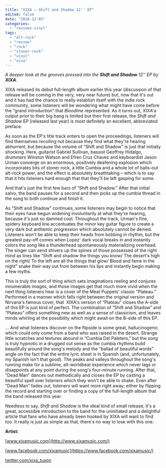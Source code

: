 ```yaml
---
title: "XIXA – Shift and Shadow 12'' EP"
edited: false
date: "2016-12-02"
categories:
  - "reviews-vinyl"
tags:
  - "alt-rock"
  - "review"
  - "rock"
  - "stoner-rock"
  - "vinyl"
  - "xixa"
---
```


_A deeper look at the grooves pressed into the **Shift and Shadow** 12'' EP by **XIXA**._

XIXA released its debut full-length album earlier this year (discussion of that release will be coming in the very, very near future) but, now that it's out and it has had the chance to really establish itself with the indie rock community, some listeners will be wondering what might have come before the “grand introduction” that _Bloodline_ represented. As it turns out, XIXA'a output prior to their big bang is limited but their first release, the _Shift and Shadow_ EP (released last year) is most definitely an excellent, abbreviated preface.

As soon as the EP's title track enters to open the proceedings, listeners will find themselves recoiling not because they find what they're hearing abhorrent, but because the volume of “Shift and Shadow” is just that initially shocking. Here, guitarist Gabriel Sullivan, bassist Geoffrey Hidalgo, drummers Winston Watson and Efren Cruz Chavez and keyboardist Jason Urman converge on an enormous, positively deafening explosion which incorporates bits of stoner rock, a little Cumbia and a whole lot of balls-out alt-rock power, and the effect is absolutely breathtaking – which is to say that it hits listeners hard enough that that they'll be left gasping for some.

And that's just the first few bars of “Shift and Shadow.” After that initial salvo, the band pauses for a second and then picks up the cumbia thread in the song to both continue and finish it.

As “Shift and Shadow” continues, some listeners may begin to notice that their eyes have begun widening involuntarily at what they're hearing, because it's just so damned cool. Throughout the track, Urman's fine, spidery keyboard line accentuates the minor key guitar figure to create a very dark but anthemic progression which absolutely cannot be denied. Listeners won't be able to keep their heads from bobbing in rhythm, but the greatest pay-off comes when Lopez' dark vocal breaks in and instantly colors the song like a thunderhead spontaneously materializing overhead. The singer can send shivers up the spines of those possessed of the right mind as lines like “Shift and shadow the things you know/ The desert's high on the right/ To the left are all the things that glow/ Blood and fame in the night” snake their way out from between his lips and instantly begin making a few myths.

This is truly the sort of thing which sets imaginations reeling and conjures innumerable images, and those images get that much more vivid when the next thing listeners hear is a cover of the Meat Puppets' classic “Plateau.” Performed in a manner which falls right between the original version and Nirvana's famous cover, that  XIXA's version of “Plateau” closes the A-side of this EP is just kind of perfect. The combination of “Shift and Shadow” and “Plateau” offers something new as well as a sense of classicism, and leaves minds whirling at the possibility which might await on the B-side of this EP.

... And what listeners discover on the flipside is some great, hallucinogenic which could only come from a band who was raised in the desert. Strange little scratches and textures abound in “Cumbia Del Paletero,” but the song is truly hypnotic in a drugged out sense as the cumbia rhythms build beautifully around the song's melody and the “ballad of beautiful words” angle on the fact that the entire lyric sheet is in Spanish (and, unfortunately, my Spanish isn't that good). The peaks and valleys throughout the song's running make for a sublime, alt-worldbeat experience which never lags or disappoints at any point during the song's four-minute running. After that, “Dead Man” dances out methodically and closes the EP by casting a beautiful spell over listeners which they won't be able to shake. Even after “Dead Man” fades out, listeners will want more right away; either by flipping the record and starting over or finding a copy of the full-length album that the band released this year.

Needless to say, _Shift and Shadow_ is the ideal kind of small release; it's a great, accessible introduction to the band for the uninitiated and a delightful article that fans who have already been hooked by XIXA will want to find too. It really is just as simple as that; there's no way to lose with this one.

**Artist:**

[www.xixamusic.com](http://www.xixamusic.com/)

[www.facebook.com/xixamusic](https://www.facebook.com/xixamusic/)

[twitter.com/xixa\_tuxon](https://twitter.com/xixa_tuxon)
